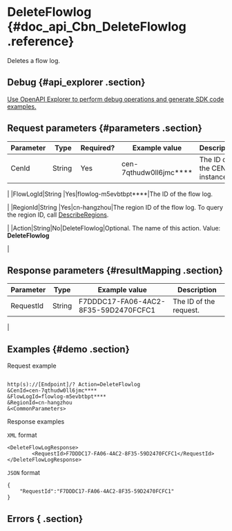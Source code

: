 # DeleteFlowlog {#doc_api_Cbn_DeleteFlowlog .reference}

Deletes a flow log.

## Debug {#api_explorer .section}

[Use OpenAPI Explorer to perform debug operations and generate SDK code examples.](https://api.aliyun.com/#product=Cbn&api=DeleteFlowlog&type=RPC&version=2017-09-12)

## Request parameters {#parameters .section}

|Parameter|Type|Required?|Example value|Description|
|---------|----|---------|-------------|-----------|
|CenId|String |Yes|cen-7qthudw0ll6jmc\*\*\*\*|The ID of the CEN instance.

 |
|FlowLogId|String |Yes|flowlog-m5evbtbpt\*\*\*\*|The ID of the flow log.

 |
|RegionId|String |Yes|cn-hangzhou|The region ID of the flow log. To query the region ID, call [DescribeRegions](~~36063~~).

 |
|Action|String|No|DeleteFlowlog|Optional. The name of this action. Value: **DeleteFlowlog**

 |

## Response parameters {#resultMapping .section}

|Parameter|Type|Example value|Description|
|---------|----|-------------|-----------|
|RequestId|String|F7DDDC17-FA06-4AC2-8F35-59D2470FCFC1|The ID of the request.

 |

## Examples {#demo .section}

Request example

``` {#request_demo}

http(s)://[Endpoint]/? Action=DeleteFlowlog
&CenId=cen-7qthudw0ll6jmc****
&FlowLogId=flowlog-m5evbtbpt****
&RegionId=cn-hangzhou
&<CommonParameters>

```

Response examples

`XML` format

``` {#xml_return_success_demo}
<DeleteFlowLogResponse>
        <RequestId>F7DDDC17-FA06-4AC2-8F35-59D2470FCFC1</RequestId>
</DeleteFlowLogResponse>
```

`JSON` format

``` {#json_return_success_demo}
{
	"RequestId":"F7DDDC17-FA06-4AC2-8F35-59D2470FCFC1"
}
```

## Errors { .section}

